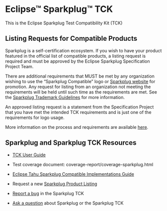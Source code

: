 # Eclipse™ Sparkplug™ TCK

This is the Eclipse Sparkplug Test Compatibility Kit (TCK)

## Listing Requests for Compatible Products

Sparkplug is a self-certification ecosystem. If you wish to have your product featured in the official list of compatible products, a listing request is required and must be approved by the Eclipse Sparkplug Specification Project Team.

There are additional requirements that MUST be met by any organization wishing to use the “Sparkplug Compatible” logo or [Sparkplug website](https://sparkplug.eclipse.org/) for promotion. Any request for listing from an organization not meeting the requirements will be held until such time as the requirements are met. See the [Sparkplug Trademark Guidelines](https://sparkplug.eclipse.org/compatibility/get-listed/documents/sparkplug-trademark-guidelines.pdf) for more information.

An approved listing request is a statement from the Specification Project that you have met the intended TCK requirements and is just one of the requirements for logo usage. 

More information on the process and requirements are available [here](https://sparkplug.eclipse.org/compatibility/get-listed/).

## Sparkplug and Sparkplug TCK Resources

* [TCK User Guide](https://github.com/eclipse-sparkplug/sparkplug/blob/develop/tck/UserGuide.adoc)

* Test coverage document: coverage-report/coverage-sparkplug.html

* [Eclipse Tahu Sparkplug Compatible Implementations Guide](https://github.com/eclipse/tahu/blob/master/java/README.md)

* Request a new [Sparkplug Product Listing](https://github.com/eclipse-sparkplug/sparkplug.listings/issues/new?assignees=&labels=getlisted%2Ctriage&template=GET-LISTED.yml&title=Get+Listed+Request%3A+%5BADD+DETAILS+HERE%5D)

* [Report a bug](https://github.com/eclipse-sparkplug/sparkplug/issues/new?assignees=&labels=bugreport%2Ctriage&template=BUG-REPORT.yml&title=Bug+Report%3A+%5BADD+DETAILS+HERE%5D) in the Sparkplug TCK

* [Ask a question](https://github.com/eclipse-sparkplug/sparkplug/issues/new?assignees=&labels=question%2Ctriage&template=QUESTION.yml&title=Question%3A+%5BADD+SUMMARY+HERE%5D) about Sparkplug or the Sparkplug TCK


